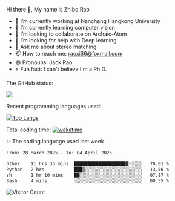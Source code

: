 Hi there 👋, My name is Zhibo Rao
- 🔭 I’m currently working at Nanchang Hangkong University
- 🌱 I’m currently learning computer vision
- 👯 I’m looking to collaborate on Archaic-Atom
- 🤔 I’m looking for help with Deep learning
- 💬 Ask me about stereo matching
- 📫 How to reach me: raoxi36@foxmail.com
- 😄 Pronouns: Jack Rao
- ⚡ Fun fact: I can't believe I'm a Ph.D.

The GitHub status:

![](https://github-readme-stats.vercel.app/api?username=ZhiboRao)

Recent programming languages used:

[![Top Langs](https://github-readme-stats.vercel.app/api/top-langs/?username=ZhiboRao&layout=compact)](https://github.com/anuraghazra/github-readme-stats)

Total coding time: [![wakatime](https://wakatime.com/badge/user/51ec5ec7-4742-4243-9eea-732ade32c0b7.svg)](https://wakatime.com/@51ec5ec7-4742-4243-9eea-732ade32c0b7)

✨ The coding language used last week 
<!--START_SECTION:waka-->

```txt
From: 28 March 2025 - To: 04 April 2025

Other    11 hrs 35 mins  ███████████████████▓░░░░░   78.01 %
Python   2 hrs           ███▒░░░░░░░░░░░░░░░░░░░░░   13.56 %
sh       1 hr 10 mins    ██░░░░░░░░░░░░░░░░░░░░░░░   07.87 %
Bash     4 mins          ░░░░░░░░░░░░░░░░░░░░░░░░░   00.55 %
```

<!--END_SECTION:waka-->

![Visitor Count](https://profile-counter.glitch.me/Raohaocheng/count.svg)
